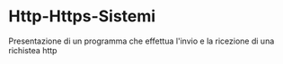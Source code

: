 # Http-Https-Sistemi
Presentazione di un programma che effettua l'invio e la ricezione di una richistea http
